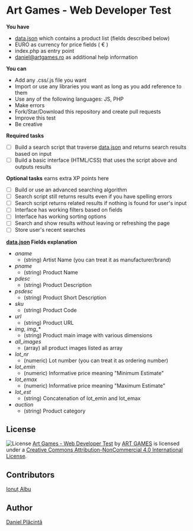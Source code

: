 Art Games - Web Developer Test
=
**You have**

 - [data.json](https://github.com/theartgames/test/blob/master/data.json) which contains a product list (fields described below)
 - EURO as currency for price fields ( &euro; )
 - index.php as entry point
 - daniel@artgames.ro as additional help information

**You can**

 - Add any .css/.js file you want
 - Import or use any libraries you want as long as you add reference to them
 - Use any of the following languages: JS, PHP
 - Make errors
 - Fork/Star/Download this repository and create pull requests
 - Improve this test
 - Be creative

**Required tasks**

 - [ ] Build a search script that traverse [data.json](https://github.com/theartgames/test/blob/master/data.json) and returns search results based on input
 - [ ] Build a basic interface (HTML/CSS) that uses the script above and outputs results

**Optional tasks** earns extra XP points here

 - [ ] Build or use an advanced searching algorithm
 - [ ] Search script still returns results even if you have spelling errors
 - [ ] Search script returns related results if nothing is found for user's input
 - [ ] Interface has working filters based on fields
 - [ ] Interface has working sorting options
 - [ ] Search and show results without leaving or refreshing the page
 - [ ] Store user's recent searches

**[data.json](https://github.com/theartgames/test/blob/master/data.json) Fields explanation**

 - *aname*
	 - (string) Artist Name (you can treat it as manufacturer/brand)
 - *pname*
	 - (string) Product Name
 - *pdesc*
	 - (string) Product Description
 - *psdesc*
	 - (string) Product Short Description
 - *sku*
	 - (string) Product Code
 - *url*
	 - (string) Product URL
 - *img*, *img_**
	 - (string) Product main image with various dimensions
 - *all_images*
	 - (array) all product images listed as array
 - *lot_nr*
	 - (numeric) Lot number (you can treat it as ordering number)
 - *lot_emin*
	 - (numeric) Informative price meaning "Minimum Estimate"
 - *lot_emax*
	 - (numeric) Informative price meaning "Maximum Estimate"
 - *lot_est*
	 - (string) Concatenation of lot_emin and lot_emax
 - *auction*
	 - (string) Product category

## License
![License](https://i.creativecommons.org/l/by-nc/4.0/80x15.png)
[Art Games - Web Developer Test](https://github.com/theartgames/test) by [ART GAMES](http://www.artgames.ro) is licensed under a [Creative Commons Attribution-NonCommercial 4.0 International License](http://creativecommons.org/licenses/by-nc/4.0/).

## Contributors
[Ionuț Albu](https://github.com/runzway)

## Author
[Daniel Plăcintă](https://github.com/akizor)

